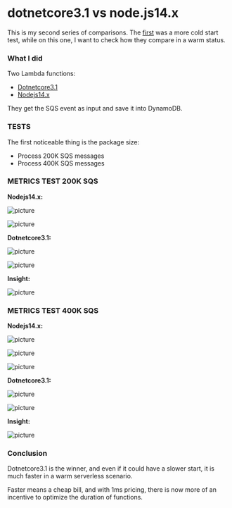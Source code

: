 # dotnetcore3.1 vs node.js14.x

This is my second series of comparisons. The [first](https://github.com/ymwjbxxq/dotnetcore3.1-vs-nodejs-aws-stepfunction-test) was a more cold start test, while on this one, I want to check how they compare in a warm status.

### What I did ###

Two Lambda functions:

* [Dotnetcore3.1](https://github.com/ymwjbxxq/dotnetcore3.1-vs-nodejs-aws-sqs-lambda-dynamodb/tree/main/dotnetcore3.1/Serverless1/src/SqsLambdaDynamoDB)
* [Nodejs14.x](https://github.com/ymwjbxxq/dotnetcore3.1-vs-nodejs-aws-sqs-lambda-dynamodb/tree/main/node14.x/SqsLambdaDynamoDB)

They get the SQS event as input and save it into DynamoDB.

### TESTS ###

The first noticeable thing is the package size:

* Process 200K SQS messages
* Process 400K SQS messages

### METRICS TEST 200K SQS ###

**Nodejs14.x:**

![picture](https://github.com/ymwjbxxq/dotnetcore3.1-vs-nodejs-aws-sqs-lambda-dynamodb/blob/main/node1.1.png)

![picture](https://github.com/ymwjbxxq/dotnetcore3.1-vs-nodejs-aws-sqs-lambda-dynamodb/blob/main/node1.2.png)

**Dotnetcore3.1:**

![picture](https://github.com/ymwjbxxq/dotnetcore3.1-vs-nodejs-aws-sqs-lambda-dynamodb/blob/main/dotnet1.png)

![picture](https://github.com/ymwjbxxq/dotnetcore3.1-vs-nodejs-aws-sqs-lambda-dynamodb/blob/main/dotnet1.2.png)

**Insight:**

![picture](https://github.com/ymwjbxxq/dotnetcore3.1-vs-nodejs-aws-sqs-lambda-dynamodb/blob/main/insight1.png)

### METRICS TEST 400K SQS ###

**Nodejs14.x:**

![picture](https://github.com/ymwjbxxq/dotnetcore3.1-vs-nodejs-aws-sqs-lambda-dynamodb/blob/main/node2.1.png)

![picture](https://github.com/ymwjbxxq/dotnetcore3.1-vs-nodejs-aws-sqs-lambda-dynamodb/blob/main/node2.2.png)

![picture](https://github.com/ymwjbxxq/dotnetcore3.1-vs-nodejs-aws-sqs-lambda-dynamodb/blob/main/node2.3.png)

**Dotnetcore3.1:**

![picture](https://github.com/ymwjbxxq/dotnetcore3.1-vs-nodejs-aws-sqs-lambda-dynamodb/blob/main/dotnet2.1.png)

![picture](https://github.com/ymwjbxxq/dotnetcore3.1-vs-nodejs-aws-sqs-lambda-dynamodb/blob/main/dotnet2.2.png)

**Insight:**

![picture](https://github.com/ymwjbxxq/dotnetcore3.1-vs-nodejs-aws-sqs-lambda-dynamodb/blob/main/insight2.png)

### Conclusion ###

Dotnetcore3.1 is the winner, and even if it could have a slower start, it is much faster in a warm serverless scenario.

Faster means a cheap bill, and with 1ms pricing, there is now more of an incentive to optimize the duration of functions.
